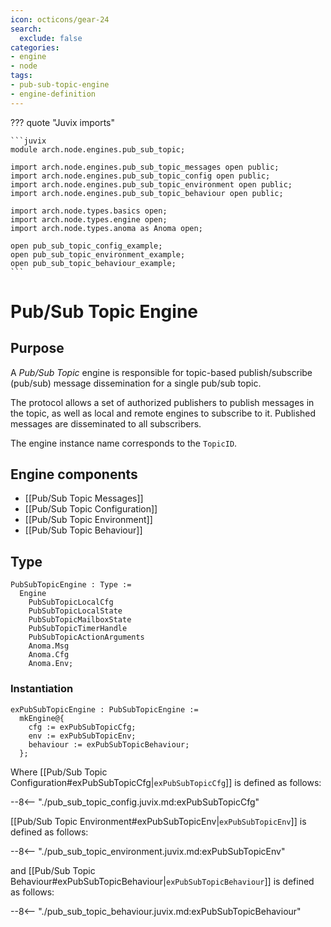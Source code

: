 ```yaml
---
icon: octicons/gear-24
search:
  exclude: false
categories:
- engine
- node
tags:
- pub-sub-topic-engine
- engine-definition
---
```


??? quote "Juvix imports"

    ```juvix
    module arch.node.engines.pub_sub_topic;

    import arch.node.engines.pub_sub_topic_messages open public;
    import arch.node.engines.pub_sub_topic_config open public;
    import arch.node.engines.pub_sub_topic_environment open public;
    import arch.node.engines.pub_sub_topic_behaviour open public;

    import arch.node.types.basics open;
    import arch.node.types.engine open;
    import arch.node.types.anoma as Anoma open;

    open pub_sub_topic_config_example;
    open pub_sub_topic_environment_example;
    open pub_sub_topic_behaviour_example;
    ```

# Pub/Sub Topic Engine

## Purpose

A *Pub/Sub Topic* engine is responsible for topic-based publish/subscribe
(pub/sub) message dissemination for a single pub/sub topic.

The protocol allows a set of authorized publishers to publish messages in the
topic, as well as local and remote engines to subscribe to it. Published
messages are disseminated to all subscribers.

The engine instance name corresponds to the `TopicID`.

## Engine components

- [[Pub/Sub Topic Messages]]
- [[Pub/Sub Topic Configuration]]
- [[Pub/Sub Topic Environment]]
- [[Pub/Sub Topic Behaviour]]

## Type

<!-- --8<-- [start:PubSubTopicEngine] -->
```juvix
PubSubTopicEngine : Type :=
  Engine
    PubSubTopicLocalCfg
    PubSubTopicLocalState
    PubSubTopicMailboxState
    PubSubTopicTimerHandle
    PubSubTopicActionArguments
    Anoma.Msg
    Anoma.Cfg
    Anoma.Env;
```
<!-- --8<-- [end:PubSubTopicEngine] -->

### Instantiation

<!-- --8<-- [start:exPubSubTopicEngine] -->
```juvix
exPubSubTopicEngine : PubSubTopicEngine :=
  mkEngine@{
    cfg := exPubSubTopicCfg;
    env := exPubSubTopicEnv;
    behaviour := exPubSubTopicBehaviour;
  };
```
<!-- --8<-- [end:exPubSubTopicEngine] -->

Where [[Pub/Sub Topic Configuration#exPubSubTopicCfg|`exPubSubTopicCfg`]] is defined as follows:

--8<-- "./pub_sub_topic_config.juvix.md:exPubSubTopicCfg"

[[Pub/Sub Topic Environment#exPubSubTopicEnv|`exPubSubTopicEnv`]] is defined as follows:

--8<-- "./pub_sub_topic_environment.juvix.md:exPubSubTopicEnv"

and [[Pub/Sub Topic Behaviour#exPubSubTopicBehaviour|`exPubSubTopicBehaviour`]] is defined as follows:

--8<-- "./pub_sub_topic_behaviour.juvix.md:exPubSubTopicBehaviour"
